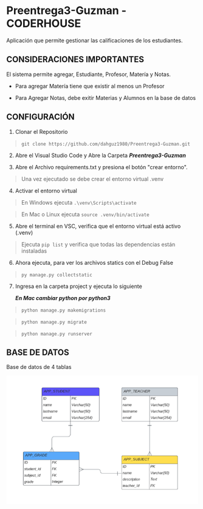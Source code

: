 # Preentrega3-Guzman - CODERHOUSE

Aplicación que permite gestionar las calificaciones de los estudiantes. 

## CONSIDERACIONES IMPORTANTES

El sistema permite agregar, Estudiante, Profesor, Matería y Notas. 

- Para agregar Matería tiene que existir al menos un Profesor

- Para Agregar Notas, debe exitir Materias y Alumnos en la base de datos

## CONFIGURACIÓN

1. Clonar el Repositorio

> `git clone https://github.com/dahguz1980/Preentrega3-Guzman.git`

2. Abre el Visual Studio Code y Abre la Carpeta ***Preentrega3-Guzman***

3. Abre el Archivo requirements.txt y presiona el botón "crear entorno".

> Una vez ejecutado se debe crear el entorno virtual .venv 

4. Activar el entorno virtual

> En Windows ejecuta `.\venv\Scripts\activate`

> En Mac o Linux ejecuta `source .venv/bin/activate`

5. Abre el terminal en VSC, verifica que el entorno virtual está activo (.venv) 

> Ejecuta `pip list` y verifica que todas las dependencias están instaladas

6. Ahora ejecuta, para ver los archivos statics con el Debug False

> `py manage.py collectstatic`

7. Ingresa en la carpeta project y ejecuta lo siguiente

    ***En Mac cambiar python por python3***

>`python manage.py makemigrations`

>`python manage.py migrate`

> `python manage.py runserver`

## BASE DE DATOS

Base de datos de 4 tablas 

![Database Model!](project/apps/GradeApp/static/GradeApp/assets/database.png "Grade App Database")


